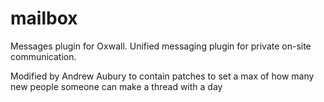 # mailbox
Messages plugin for Oxwall. Unified messaging plugin for private on-site communication.

Modified by Andrew Aubury to contain patches to set a max of how many new people someone can make a thread with a day